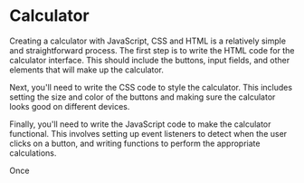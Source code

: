 # Calculator

Creating a calculator with JavaScript, CSS and HTML is a relatively simple and straightforward process. The first step is to write the HTML code for the calculator interface. This should include the buttons, input fields, and other elements that will make up the calculator.

Next, you'll need to write the CSS code to style the calculator. This includes setting the size and color of the buttons and making sure the calculator looks good on different devices.

Finally, you'll need to write the JavaScript code to make the calculator functional. This involves setting up event listeners to detect when the user clicks on a button, and writing functions to perform the appropriate calculations.

Once
